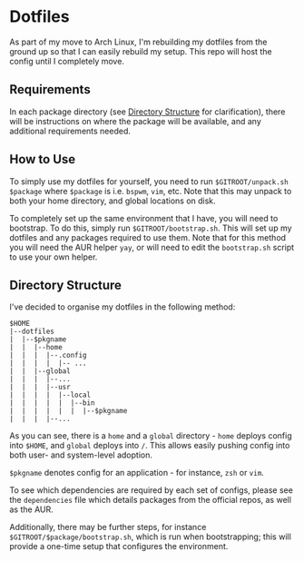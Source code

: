 # Dotfiles

As part of my move to Arch Linux, I'm rebuilding my dotfiles from the ground up so that I can easily rebuild my setup. This repo will host the config until I completely move.

## Requirements

In each package directory (see [Directory Structure](#directory-structure) for clarification), there will be instructions on where the package will be available, and any additional requirements needed.

## How to Use

To simply use my dotfiles for yourself, you need to run `$GITROOT/unpack.sh $package` where `$package` is i.e. `bspwm`, `vim`, etc. Note that this may unpack to both your home directory, and global locations on disk.

To completely set up the same environment that I have, you will need to bootstrap. To do this, simply run `$GITROOT/bootstrap.sh`. This will set up my dotfiles and any packages required to use them. Note that for this method you will need the AUR helper `yay`, or will need to edit the `bootstrap.sh` script to use your own helper.

## Directory Structure

I've decided to organise my dotfiles in the following method:

```
$HOME
|--dotfiles
|  |--$pkgname
|  |  |--home
|  |  |  |--.config
|  |  |  |  |-- ...
|  |  |--global
|  |  |  |--...
|  |  |  |--usr
|  |  |  |  |--local
|  |  |  |  |  |--bin
|  |  |  |  |  |  |--$pkgname
|  |  |  |--...
```

As you can see, there is a `home` and a `global` directory - `home` deploys config into `$HOME`, and `global` deploys into `/`. This allows easily pushing config into both user- and system-level adoption.

`$pkgname` denotes config for an application - for instance, `zsh` or `vim`.

To see which dependencies are required by each set of configs, please see the `dependencies` file which details packages from the official repos, as well as the AUR.

Additionally, there may be further steps, for instance `$GITROOT/$package/bootstrap.sh`, which is run when bootstrapping; this will provide a one-time setup that configures the environment.
